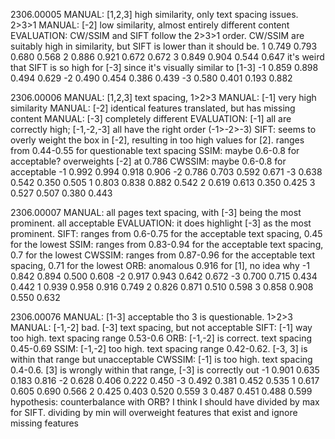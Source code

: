 2306.00005
MANUAL: [1,2,3] high similarity, only text spacing issues. 2>3>1
MANUAL: [-2] low similarity, almost entirely different content
EVALUATION: CW/SSIM and SIFT follow the 2>3>1 order. CW/SSIM are suitably high in similarity, but SIFT is lower than it should be.
1	0.749	0.793	0.680	0.568
2	0.886	0.921	0.672	0.672
3	0.849	0.904	0.544	0.647
it's weird that SIFT is so high for [-3] since it's visually similar to [1-3]
-1	0.859	0.898	0.494	0.629
-2	0.490	0.454	0.386	0.439
-3	0.580	0.401	0.193	0.882

2306.00006
MANUAL: [1,2,3] text spacing, 1>2>3
MANUAL: [-1] very high similarity
MANUAL: [-2] identical features translated, but has missing content
MANUAL: [-3] completely different
EVALUATION: [-1] all are correctly high; [-1,-2,-3] all have the right order (-1>-2>-3)
SIFT: seems to overly weight the box in [-2], resulting in too high values for [2]. ranges from 0.44-0.55 for questionable text spacing
SSIM: maybe 0.6-0.8 for acceptable? overweights [-2] at 0.786
CWSSIM: maybe 0.6-0.8 for acceptable 
-1	0.992	0.994	0.918	0.906
-2	0.786	0.703	0.592	0.671
-3	0.638	0.542	0.350	0.505
1	0.803	0.838	0.882	0.542
2	0.619	0.613	0.350	0.425
3	0.527	0.507	0.380	0.443

2306.00007
MANUAL: all pages text spacing, with [-3] being the most prominent. all acceptable
EVALUATION: it does highlight [-3] as the most prominent. 
SIFT: ranges from 0.6-0.75 for the acceptable text spacing, 0.45 for the lowest
SSIM: ranges from 0.83-0.94 for the acceptable text spacing, 0.7 for the lowest
CWSSIM: ranges from 0.87-0.96 for the acceptable text spacing, 0.71 for the lowest
ORB: anomalous 0.916 for [1], no idea why
-1	0.842	0.894	0.500	0.608
-2	0.917	0.943	0.642	0.672
-3	0.700	0.715	0.434	0.442
1	0.939	0.958	0.916	0.749
2	0.826	0.871	0.510	0.598
3	0.858	0.908	0.550	0.632

2306.00076
MANUAL: [1-3] acceptable tho 3 is questionable. 1>2>3
MANUAL: [-1,-2] bad. [-3] text spacing, but not acceptable
SIFT: [-1] way too high. text spacing range 0.53-0.6
ORB: [-1,-2] is correct. text spacing 0.45-0.69
SSIM: [-1,-2] too high. text spacing range 0.42-0.62. [-3, 3] is within that range but unacceptable
CWSSIM: [-1] is too high. text spacing 0.4-0.6. [3] is wrongly within that range, [-3] is correctly out
-1	0.901	0.635	0.183	0.816
-2	0.628	0.406	0.222	0.450
-3	0.492	0.381	0.452	0.535
1	0.617	0.605	0.690	0.566
2	0.425	0.403	0.520	0.559
3	0.487	0.451	0.488	0.599
hypothesis: counterbalance with ORB?
I think I should have divided by max for SIFT. dividing by min will overweight features that exist and ignore missing features

